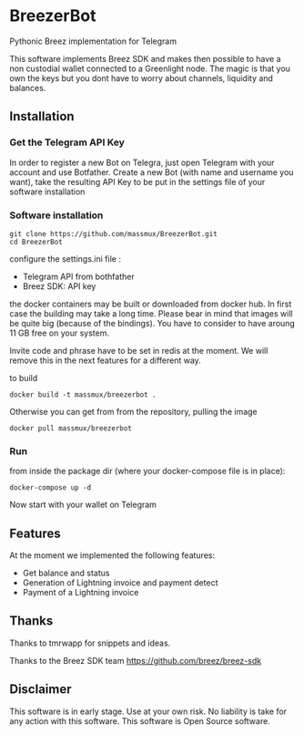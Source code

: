 # BreezerBot

Pythonic Breez implementation for Telegram

This software implements Breez SDK and makes then possible to have a non custodial wallet connected to a Greenlight node. The magic is that you own the keys but you dont have to worry about channels, liquidity and balances.

## Installation

### Get the Telegram API Key

In order to register a new Bot on Telegra, just open Telegram with your account and use Botfather. Create a new Bot (with name and username you want), take the resulting API Key to be put in the settings file of your software installation

### Software installation

```
git clone https://github.com/massmux/BreezerBot.git
cd BreezerBot
```

configure the settings.ini file :

- Telegram API from bothfather
- Breez SDK: API key

the docker containers may be built or downloaded from docker hub. In first case the building may take a long time. Please bear in mind that images will be quite big (because of the bindings). You have to consider to have aroung 11 GB free on your system.

Invite code and phrase have to be set in redis at the moment. We will remove this in the next features for a different way.

to build
```
docker build -t massmux/breezerbot .
```

Otherwise you can get from from the repository, pulling the image

```
docker pull massmux/breezerbot
```

### Run

from inside the package dir (where your docker-compose file is in place):

```
docker-compose up -d
```

Now start with your wallet on Telegram

## Features

At the moment we implemented the following features:

- Get balance and status
- Generation of Lightning invoice and payment detect
- Payment of a Lightning invoice

## Thanks

Thanks to tmrwapp for snippets and ideas.

Thanks to the Breez SDK team https://github.com/breez/breez-sdk

## Disclaimer

This software is in early stage. Use at your own risk. No liability is take for any action with this software. This software is Open Source software.
